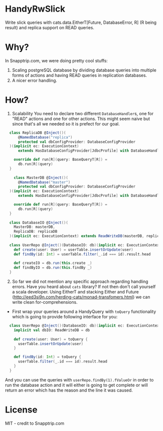 # HandyRwSlick
Write slick queries with cats.data.EitherT[Future, DatabaseError, R] (R being result) and replica support on READ queries.

# Why?
In Snapptrip.com, we were doing pretty cool stuffs:
1. Scaling postgreSQL database by dividing database queries into multiple forms of actions and having READ queries in replication databases.
2. A nicer error handling.

# How?
1. Scalability
You need to declare two different `DatabaseHandler`s, one for "READ" actions and one for other actions.
This might seem naive but since that's all we needed so it is prefect for our goal.

```scala
  class ReplicaDB @Inject()(
      @NamedDatabase("replica")
      protected val dbConfigProvider: DatabaseConfigProvider
  )(implicit ec: ExecutionContext)
      extends HasDatabaseConfigProvider[JdbcProfile] with DatabaseHandler {

    override def run[R](query: BaseQueryT[R]) =
      db.run[R](query)
  }
  
    class MasterDB @Inject()(
      @NamedDatabase("master")
      protected val dbConfigProvider: DatabaseConfigProvider
  )(implicit ec: ExecutionContext)
      extends HasDatabaseConfigProvider[JdbcProfile] with DatabaseHandler {

    override def run[R](query: BaseQueryT[R]) =
      db.run[R](query)
  }
  
  class DatabaseIO @Inject()(
    MasterDB: masterDB,
    ReplicaDB: replicaDB
  )(implicit ec: ExecutionContext) extends ReadWriteDB(masterDB, replicaDB)
  
  class UserRepo @Inject()(DatabaseIO: db)(implicit ec: ExecutionContext) {
    def create(user: User) = userTable.insertOrUpdate(user)
    def findBy(id: Int) = userTable.filter(_.id === id).result.head
    
    def createIO = db.run(this.create _)
    def findByIO = db.run(this.findBy _)
  }
```

2. So far we did not mention any specific approach regarding handling errors.
Have you heard about `cats` library? If not then don't call yourself a scala developer.
Using EitherT and stacking Either and Future (http://eed3si9n.com/herding-cats/monad-transfomers.html) we can write clean for-comprehensions.
- First wrap your queries around a HandyQuery with `toQuery` functionality which is going to provide following interface for you:
```scala
  class UserRepo @Inject()(DatabaseIO: db)(implicit ec: ExecutionContext) {
    implicit val dbIO: ReadWriteDB = db
    
    def create(user: User) = toQuery { 
      userTable.insertOrUpdate(user)
    }

    def findBy(id: Int) = toQuery { 
      userTable.filter(_.id === id).result.head
    }
  }
```
And you can use the queries with `userRepo.findBy(1).fValueOr` in order to run the database action and
it will either is going to get complete or will return an error which has the reason and the line it was caused.

# License
MIT - credit to Snapptrip.com
